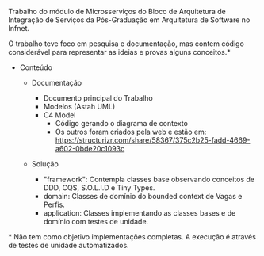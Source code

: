 Trabalho do módulo de Microsserviços do Bloco de Arquitetura de Integração de Serviços da Pós-Graduação em Arquitetura de Software no Infnet.

O trabalho teve foco em pesquisa e documentação, mas contem código considerável para representar as ideias e provas alguns conceitos.*

- Conteúdo
    - Documentação
        - Documento principal do Trabalho
        - Modelos (Astah UML)
        - C4 Model
            - Código gerando o diagrama de contexto
            - Os outros foram criados pela web e estão em: https://structurizr.com/share/58367/375c2b25-fadd-4669-a602-0bde20c1093c

    - Solução
        - "framework": Contempla classes base observando conceitos de DDD, CQS, S.O.L.I.D e Tiny Types.
        - domain: Classes de domínio do bounded context de Vagas e Perfis.
        - application: Classes implementando as classes bases e de domínio com testes de unidade.




\* Não tem como objetivo implementações completas. A execução é através de testes de unidade automatizados.



